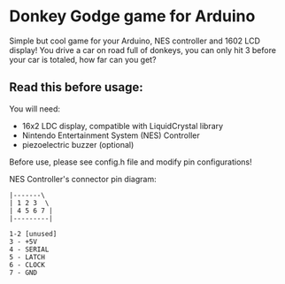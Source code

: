 Donkey Godge game for Arduino
=============================

Simple but cool game for your Arduino, NES controller and 1602 LCD display! You drive a car on road full of donkeys, you can only hit 3 before your car is totaled, how far can you get?

Read this before usage: 
-----------------------

You will need:
- 16x2 LDC display, compatible with LiquidCrystal library
- Nintendo Entertainment System (NES) Controller
- piezoelectric buzzer (optional)

Before use, please see config.h file and modify pin configurations!

NES Controller's connector pin diagram:

	|-------\
	| 1 2 3  \
	| 4 5 6 7 |
	|---------|

    1-2 [unused]
	3 - +5V
	4 - SERIAL
	5 - LATCH
	6 - CLOCK
	7 - GND

